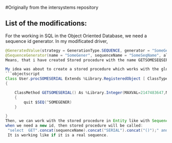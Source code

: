 #Originally from the intersystems repository
## List of the modifications:
For the working in SQL in the Object Oriented Database, we need a sequence id generator.
In my modificated driver,
```java
@GeneratedValue(strategy = GenerationType.SEQUENCE, generator = "SomeGener")
@SequenceGenerator(name = "SomeGener", sequenceName = "SomeSeqName", allocationSize = 1)
Means, that i have created Stored procedure with the name GETSOMESEQSERIAL or if it doesn't exist, then automatically will be created.

My idea was about to create a stored procedure which works with the globals with the unique name:
```objectscript
Class User.procSOMESERIAL Extends %Library.RegisteredObject [ ClassType = "", DdlAllowed, Owner = {_SYSTEM}, Not ProcedureBlock ]
{

	ClassMethod GETSOMESERIAL() As %Library.Integer(MAXVAL=2147483647,MINVAL=-2147483648) [ SqlName = GETSOMESERIAL, SqlProc ]
	{
		quit $SEQ(^SOMEGENER)
	}

}
Then, we can work with the stored procedure in Entity like with Sequence.
when we need a new id, then stored procedure will be called:
 "select  GET".concat(sequenceName).concat("SERIAL").concat("()");" and expression on line quit $SEQ(^SOMEGENER) will return a number
 It is working like if it is a real sequence.
  